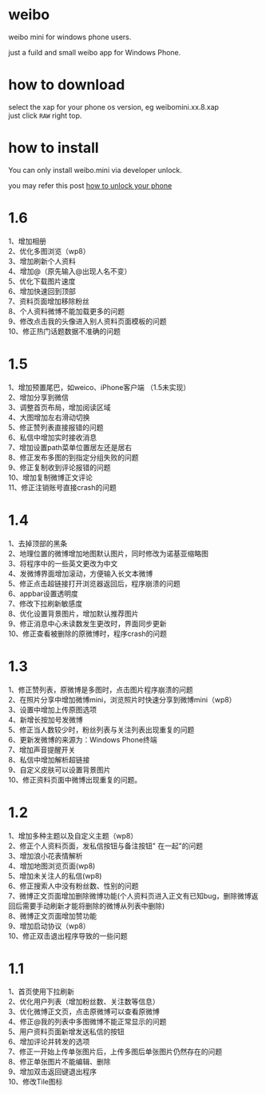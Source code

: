 weibo
=====

weibo mini for windows phone users.

just a fuild and small weibo app for Windows Phone.

# how to download
select the xap for your phone os version, eg weibomini.xx.8.xap <br/>
just click `RAW` right top.

# how to install
You can only install weibo.mini via developer unlock.<br/>

you may refer this post [how to unlock your phone](http://www.wpxap.com/thread-622927-1-1.html)

# 1.6
1、增加相册<br/>
2、优化多图浏览（wp8）<br/>
3、增加刷新个人资料<br/>
4、增加@（原先输入@出现人名不变）<br/>
5、优化下载图片速度<br/>
6、增加快速回到顶部<br/>
7、资料页面增加移除粉丝<br/>
8、个人资料微博不能加载更多的问题<br/>
9、修改点击我的头像进入别人资料页面模板的问题<br/>
10、修正热门话题数据不准确的问题<br/>


# 1.5
1、增加预置尾巴，如weico、iPhone客户端 （1.5未实现）<br/>
2、增加分享到微信<br/>
3、调整首页布局，增加阅读区域<br/>
4、大图增加左右滑动切换<br/>
5、修正赞列表直接报错的问题<br/>
6、私信中增加实时接收消息<br/>
7、增加设置path菜单位置居左还是居右<br/>
8、修正发布多图的到指定分组失败的问题<br/>
9、修正复制收到评论报错的问题<br/>
 10、增加复制微博正文评论<br/>
 11、修正注销账号直接crash的问题<br/>

# 1.4
1、去掉顶部的黑条<br/>
2、地理位置的微博增加地图默认图片，同时修改为诺基亚缩略图<br/>
3、将程序中的一些英文更改为中文<br/>
4、发微博界面增加滚动，方便输入长文本微博<br/>
5、修正点击超链接打开浏览器返回后，程序崩溃的问题<br/>
6、appbar设置透明度<br/>
7、修改下拉刷新敏感度<br/>
8、优化设置背景图片，增加默认推荐图片<br/>
9、修正消息中心未读数发生更改时，界面同步更新<br/>
10、修正查看被删除的原微博时，程序crash的问题<br/>


# 1.3
1、修正赞列表，原微博是多图时，点击图片程序崩溃的问题<br/>
2、在照片分享中增加微博mini，浏览照片时快速分享到微博mini（wp8）<br/>
3、设置中增加上传原图选项<br/>
4、新增长按加号发微博<br/>
5、修正当人数较少时，粉丝列表与关注列表出现重复的问题 <br/>
6、更新发微博的来源为：Windows Phone终端<br/>
7、增加声音提醒开关<br/>
8、私信中增加解析超链接<br/>
9、自定义皮肤可以设置背景图片<br/>
10、修正资料页面中微博出现重复的问题。<br/>


# 1.2
1、增加多种主题以及自定义主题（wp8）<br/>
2、修正个人资料页面，发私信按钮与备注按钮" 在一起"的问题<br/>
3、增加浪小花表情解析<br/>
4、增加地图浏览页面(wp8)<br/>
5、增加未关注人的私信(wp8)<br/>
6、修正搜索人中没有粉丝数、性别的问题<br/>
7、微博正文页面增加删除微博功能(个人资料页进入正文有已知bug，删除微博返回后需要手动刷新才能将删除的微博从列表中删除)<br/>
8、微博正文页面增加赞功能<br/>
9、增加启动协议（wp8）<br/>
10、修正双击退出程序导致的一些问题<br/>


# 1.1
1、首页使用下拉刷新<br/>
2、优化用户列表（增加粉丝数、关注数等信息）<br/>
3、优化微博正文页，点击原微博可以查看原微博<br/>
4、修正@我的列表中多图微博不能正常显示的问题<br/>
5、用户资料页面新增发送私信的按钮<br/>
6、增加评论并转发的选项<br/>
7、修正一开始上传单张图片后，上传多图后单张图片仍然存在的问题<br/>
8、修正单张图片不能编辑、删除<br/>
9、增加双击返回键退出程序<br/>
10、修改Tile图标<br/>


